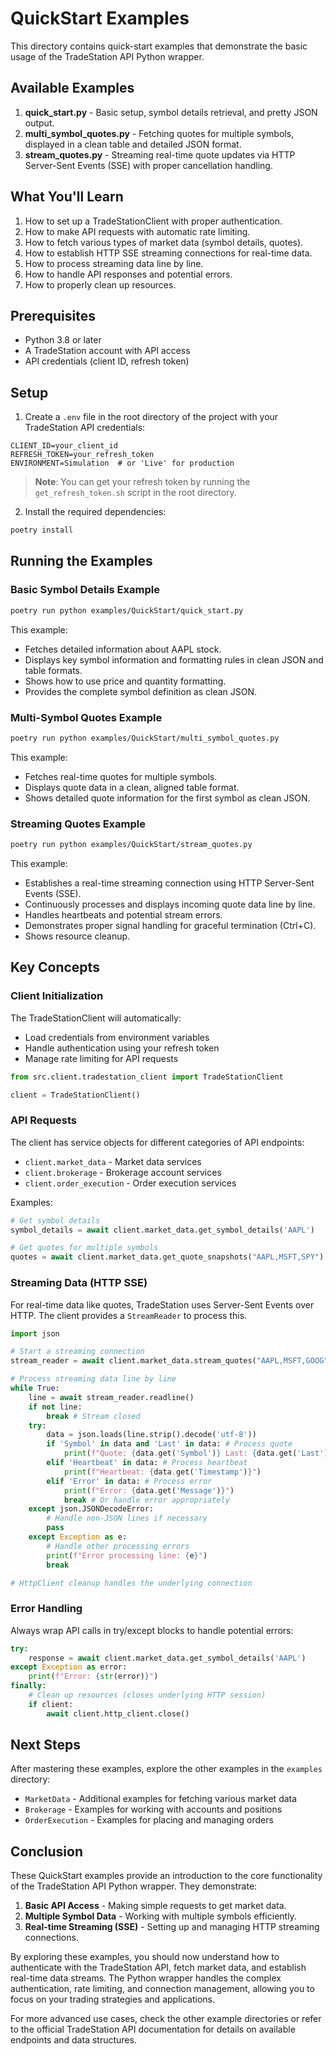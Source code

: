# QuickStart Examples

This directory contains quick-start examples that demonstrate the basic usage of the TradeStation API Python wrapper.

## Available Examples

1. **quick_start.py** - Basic setup, symbol details retrieval, and pretty JSON output.
2. **multi_symbol_quotes.py** - Fetching quotes for multiple symbols, displayed in a clean table and detailed JSON format.
3. **stream_quotes.py** - Streaming real-time quote updates via HTTP Server-Sent Events (SSE) with proper cancellation handling.

## What You'll Learn

1. How to set up a TradeStationClient with proper authentication.
2. How to make API requests with automatic rate limiting.
3. How to fetch various types of market data (symbol details, quotes).
4. How to establish HTTP SSE streaming connections for real-time data.
5. How to process streaming data line by line.
6. How to handle API responses and potential errors.
7. How to properly clean up resources.

## Prerequisites

- Python 3.8 or later
- A TradeStation account with API access
- API credentials (client ID, refresh token)

## Setup

1. Create a `.env` file in the root directory of the project with your TradeStation API credentials:

```
CLIENT_ID=your_client_id
REFRESH_TOKEN=your_refresh_token
ENVIRONMENT=Simulation  # or 'Live' for production
```

> **Note**: You can get your refresh token by running the `get_refresh_token.sh` script in the root directory.

2. Install the required dependencies:

```bash
poetry install
```

## Running the Examples

### Basic Symbol Details Example

```bash
poetry run python examples/QuickStart/quick_start.py
```

This example:
- Fetches detailed information about AAPL stock.
- Displays key symbol information and formatting rules in clean JSON and table formats.
- Shows how to use price and quantity formatting.
- Provides the complete symbol definition as clean JSON.

### Multi-Symbol Quotes Example

```bash
poetry run python examples/QuickStart/multi_symbol_quotes.py
```

This example:
- Fetches real-time quotes for multiple symbols.
- Displays quote data in a clean, aligned table format.
- Shows detailed quote information for the first symbol as clean JSON.

### Streaming Quotes Example

```bash
poetry run python examples/QuickStart/stream_quotes.py
```

This example:
- Establishes a real-time streaming connection using HTTP Server-Sent Events (SSE).
- Continuously processes and displays incoming quote data line by line.
- Handles heartbeats and potential stream errors.
- Demonstrates proper signal handling for graceful termination (Ctrl+C).
- Shows resource cleanup.

## Key Concepts

### Client Initialization

The TradeStationClient will automatically:
- Load credentials from environment variables
- Handle authentication using your refresh token
- Manage rate limiting for API requests

```python
from src.client.tradestation_client import TradeStationClient

client = TradeStationClient()
```

### API Requests

The client has service objects for different categories of API endpoints:

- `client.market_data` - Market data services
- `client.brokerage` - Brokerage account services
- `client.order_execution` - Order execution services

Examples:
```python
# Get symbol details
symbol_details = await client.market_data.get_symbol_details('AAPL')

# Get quotes for multiple symbols
quotes = await client.market_data.get_quote_snapshots("AAPL,MSFT,SPY")
```

### Streaming Data (HTTP SSE)

For real-time data like quotes, TradeStation uses Server-Sent Events over HTTP. The client provides a `StreamReader` to process this.

```python
import json

# Start a streaming connection
stream_reader = await client.market_data.stream_quotes("AAPL,MSFT,GOOG")

# Process streaming data line by line
while True:
    line = await stream_reader.readline()
    if not line:
        break # Stream closed
    try:
        data = json.loads(line.strip().decode('utf-8'))
        if 'Symbol' in data and 'Last' in data: # Process quote
            print(f"Quote: {data.get('Symbol')} Last: {data.get('Last')}")
        elif 'Heartbeat' in data: # Process heartbeat
            print(f"Heartbeat: {data.get('Timestamp')}")
        elif 'Error' in data: # Process error
            print(f"Error: {data.get('Message')}")
            break # Or handle error appropriately
    except json.JSONDecodeError:
        # Handle non-JSON lines if necessary
        pass 
    except Exception as e:
        # Handle other processing errors
        print(f"Error processing line: {e}")
        break

# HttpClient cleanup handles the underlying connection
```

### Error Handling

Always wrap API calls in try/except blocks to handle potential errors:

```python
try:
    response = await client.market_data.get_symbol_details('AAPL')
except Exception as error:
    print(f"Error: {str(error)}")
finally:
    # Clean up resources (closes underlying HTTP session)
    if client:
        await client.http_client.close()
```

## Next Steps

After mastering these examples, explore the other examples in the `examples` directory:

- `MarketData` - Additional examples for fetching various market data
- `Brokerage` - Examples for working with accounts and positions
- `OrderExecution` - Examples for placing and managing orders

## Conclusion

These QuickStart examples provide an introduction to the core functionality of the TradeStation API Python wrapper. They demonstrate:

1. **Basic API Access** - Making simple requests to get market data.
2. **Multiple Symbol Data** - Working with multiple symbols efficiently.
3. **Real-time Streaming (SSE)** - Setting up and managing HTTP streaming connections.

By exploring these examples, you should now understand how to authenticate with the TradeStation API, fetch market data, and establish real-time data streams. The Python wrapper handles the complex authentication, rate limiting, and connection management, allowing you to focus on your trading strategies and applications.

For more advanced use cases, check the other example directories or refer to the official TradeStation API documentation for details on available endpoints and data structures. 